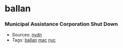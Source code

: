 # ballan
### Municipal Assistance Corporation Shut Down
- Sources: [nydn](http://www.nydailynews.com/news/money/municipal-assistance-corp-new-york-1975-savior-ya-article-1.325509)
- Tags: [ballan](../tags/ballan.md) [mac](../tags/mac.md) [nyc](../tags/nyc.md)

